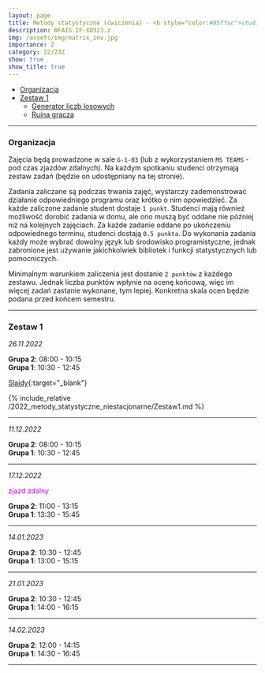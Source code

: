 ```yaml
---
layout: page
title: Metody statystyczne (ćwiczenia) - <b style="color:#05ffac">studia niestacjonarne</b> 
description: WFAIS.IF-XO323.z
img: /assets/img/matrix_inv.jpg
importance: 2
category: 22/23Z
show: true
show_title: true
---
```


<!-- no toc --> 
- [Organizacja](#organizacja)
- [Zestaw 1](#zestaw-1)
    - [Generator liczb losowych](#generator-liczb-losowych)
    - [Ruina gracza](#ruina-gracza)

<!-- - [Zestaw 2](#zestaw-2)
    - [Symulacja procesu Markova](#symulacja-procesu-markova)
    - [Process Poissona](#process-poissona)
- [Zestaw 3](#zestaw-3)
    - [Symulacja procesu kolejkowego](#symulacja-procesu-kolejkowego) -->

---

### **Organizacja**

Zajęcia będą prowadzone w sale `G-1-03` (lub z wykorzystaniem `MS TEAMS` - pod czas zjazdów zdalnych).
Na każdym spotkaniu studenci otrzymają zestaw zadań (będzie on udostępniany na tej stronie). 


Zadania zaliczane są podczas trwania zajęć, wystarczy zademonstrować działanie odpowiedniego programu oraz krótko o nim opowiedzieć. Za każde zaliczone zadanie student dostaje `1 punkt`.
Studenci mają również możliwość dorobić zadania w domu, ale ono muszą być oddane nie później niż na kolejnych zajęciach. Za każde zadanie oddane po ukończeniu odpowiednego terminu, studenci dostają `0.5 punkta`.
Do wykonania zadania każdy może wybrać dowolny język lub środowisko programistyczne, jednak zabronione jest używanie jakichkolwiek bibliotek i funkcji statystycznych lub pomocniczych.

Minimalnym warunkiem zaliczenia jest dostanie `2 punktów` z każdego zestawu. Jednak liczba punktów wpłynie na ocenę końcową, więc im więcej zadań zastanie wykonane, tym lepiej. Konkretna skala ocen będzie podana przed końcem semestru.

---

### **Zestaw 1**

*26.11.2022*

**Grupa 2**: 08:00 - 10:15  
**Grupa 1**: 10:30 - 12:45

[Slajdy](/teaching/2022_metody_statystyczne_niestacjonarne/1_Urbanevych_2022.pdf){:target="_blank"}

{% include_relative /2022_metody_statystyczne_niestacjonarne/Zestaw1.md %}

---


*11.12.2022*

**Grupa 2**: 08:00 - 10:15  
**Grupa 1**: 10:30 - 12:45

<!-- Process Markova + Poisson -->


---

*17.12.2022*

<span style="color:#cc00ff"> zjazd zdalny </span>

**Grupa 2**: 11:00 - 13:15  
**Grupa 1**: 13:30 - 15:45

<!-- Proces Kolejkowy -->

---

*14.01.2023*

**Grupa 2**: 10:30 - 12:45  
**Grupa 1**: 13:00 - 15:15

<!-- Population size estimation (Bayes) ?
    Card game (BlackJack)  ?-->
<!-- Proces Kolejkowy (paralelny konsekwentny)  ? -->


---

*21.01.2023*

**Grupa 2**: 10:30 - 12:45  
**Grupa 1**: 14:00 - 16:15

<!-- Kolokwium -->

---

*14.02.2023*

**Grupa 2**: 12:00 - 14:15  
**Grupa 1**: 14:30 - 16:45

<!-- Konsultacja / oddanie zadań -->

---
